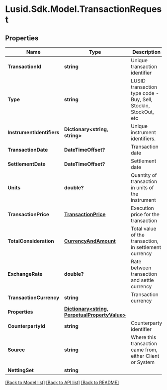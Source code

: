 # Lusid.Sdk.Model.TransactionRequest
## Properties

Name | Type | Description | Notes
------------ | ------------- | ------------- | -------------
**TransactionId** | **string** | Unique transaction identifier | 
**Type** | **string** | LUSID transaction type code - Buy, Sell, StockIn, StockOut, etc | 
**InstrumentIdentifiers** | **Dictionary&lt;string, string&gt;** | Unique instrument identifiers. | 
**TransactionDate** | **DateTimeOffset?** | Transaction date | 
**SettlementDate** | **DateTimeOffset?** | Settlement date | 
**Units** | **double?** | Quantity of transaction in units of the instrument | 
**TransactionPrice** | [**TransactionPrice**](TransactionPrice.md) | Execution price for the transaction | 
**TotalConsideration** | [**CurrencyAndAmount**](CurrencyAndAmount.md) | Total value of the transaction, in settlement currency | 
**ExchangeRate** | **double?** | Rate between transaction and settle currency | [optional] 
**TransactionCurrency** | **string** | Transaction currency | [optional] 
**Properties** | [**Dictionary&lt;string, PerpetualPropertyValue&gt;**](PerpetualPropertyValue.md) |  | [optional] 
**CounterpartyId** | **string** | Counterparty identifier | [optional] 
**Source** | **string** | Where this transaction came from, either Client or System | 
**NettingSet** | **string** |  | [optional] 

[[Back to Model list]](../README.md#documentation-for-models) [[Back to API list]](../README.md#documentation-for-api-endpoints) [[Back to README]](../README.md)

